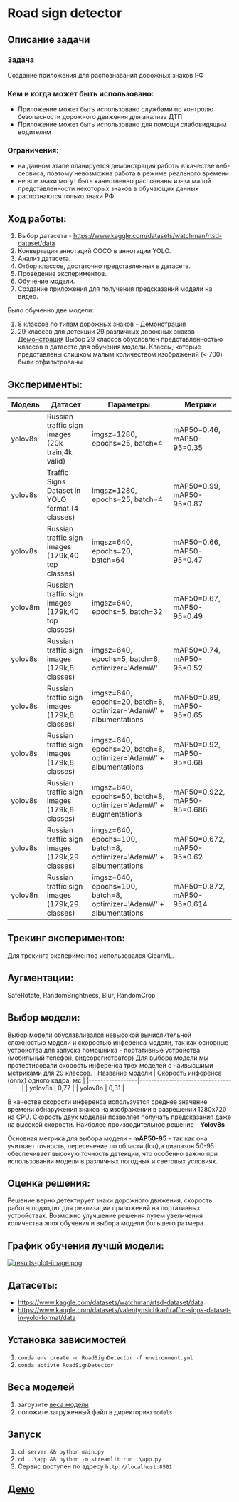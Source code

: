 # Road sign detector
## Описание задачи
### Задача
Создание приложения для распознавания дорожных знаков РФ
### Кем и когда может быть использовано:
- Приложение может быть использовано службами по контролю безопасности дорожного движения для анализа ДТП
- Приложение может быть использовано для помощи слабовидящим водителям
### Ограничения:
- на данном этапе планируется демонстрация работы в качестве веб-сервиса, поэтому невозможна работа в режиме реального времени
- не все знаки могут быть качественно распознаны из-за малой представленности некоторых знаков в обучающих данных
- распознаются только знаки РФ

## Ход работы:
1. Выбор датасета - https://www.kaggle.com/datasets/watchman/rtsd-dataset/data
2. Конвертация аннотаций COCO в аннотации YOLO.
3. Анализ датасета.
4. Отбор классов, достаточно представленных в датасете.
5. Проведение экспериментов.
6. Обучение модели.
7. Создание приложения для получения предсказаний модели на видео.

Было обученно две модели: 
1. 8 классов по типам дорожных знаков - [Демонстрация](https://drive.google.com/file/d/18FAGUMIgEBnvvCulXudQmK7Wq9uU_twI/view?usp=drive_link)
2. 29 классов для детекции 29 различных дорожных знаков - [Демонстрация](https://drive.google.com/file/d/12SndJXBaDCoJYB-sJqZxPP2ucQKplaSJ/view?usp=drive_link)
   Выбор 29 классов обусловлен представленностью классов в датасете для обучения модели. Классы, которые представлены слишком малым количеством изображений (< 700) были отфильтрованы

## Эксперименты:

| Модель  | Датасет                                           | Параметры                                                          | Метрики                     |
|---------|---------------------------------------------------|--------------------------------------------------------------------|-----------------------------|
| yolov8s | Russian traffic sign images (20k train,4k valid)  | imgsz=1280, epochs=25, batch=4                                     | mAP50=0.46, mAP50-95=0.35   |
| yolov8s | Traffic Signs Dataset in YOLO format (4 classes)  | imgsz=1280, epochs=25, batch=4                                     | mAP50=0.99, mAP50-95=0.87   |
| yolov8s | Russian traffic sign images (179k,40 top classes) | imgsz=640, epochs=20, batch=64                                     | mAP50=0.66, mAP50-95=0.47   |
| yolov8m | Russian traffic sign images (179k,40 top classes) | imgsz=640, epochs=5, batch=32                                      | mAP50=0.67, mAP50-95=0.49   |
| yolov8s | Russian traffic sign images (179k,8 classes)      | imgsz=640, epochs=5, batch=8, optimizer='AdamW'                    | mAP50=0.74, mAP50-95=0.52   |
| yolov8s | Russian traffic sign images (179k,8 classes)      | imgsz=640, epochs=20, batch=8, optimizer='AdamW' + albumentations  | mAP50=0.89, mAP50-95=0.65   |
| yolov8s | Russian traffic sign images (179k,8 classes)      | imgsz=640, epochs=20, batch=8, optimizer='AdamW' + albumentations  | mAP50=0.92, mAP50-95=0.68   |
| yolov8s | Russian traffic sign images (179k,8 classes)      | imgsz=640, epochs=50, batch=8, optimizer='AdamW' + augmentations   | mAP50=0.922, mAP50-95=0.686 |
| yolov8s | Russian traffic sign images (179k,29 classes)     | imgsz=640, epochs=100, batch=8, optimizer='AdamW' + albumentations | mAP50=0.672, mAP50-95=0.62  |
| yolov8n | Russian traffic sign images (179k,29 classes)     | imgsz=640, epochs=100, batch=8, optimizer='AdamW' + albumentations | mAP50=0.872, mAP50-95=0.614 |

## Трекинг экспериментов:
Для трекинга экспериментов использовался ClearML.

## Аугментации:
SafeRotate, RandomBrightness, Blur, RandomCrop

## Выбор модели:
Выбор модели обуславливался невысокой вычислительной сложностью модели и скоростью инференса модели, так как основные устройства для запуска помошника - портативные устройства (мобильный телефон, видеорегистратор)
Для выбора модели мы протестировали скорость инференса трех моделей с наивысшими метриками для 29 классов.
| Название модели | Скорость инференса (onnx)  одного кадра, мс |
|-----------------|-------------------------------------|
| yolov8s         | 0,77                                |
| yolov8n         | 0,31                                |

В качестве скорости инференса используется среднее значение времени обнаружения знаков на изображении в разрешении 1280х720 на CPU.
Скорость двух моделей позволяет получать предсказания даже на высокой скорости. Наиболее производительное решение - **Yolov8s**

Основная метрика для выбора модели - **mAP50-95** - так как она учитвает точность, пересечение по области (Iou),а диапазон 50-95 обеспечивает высокую точность детекции, что особенно важно при использовании модели в различных погодных и световых условиях.

## Оценка решения:
Решение верно детектирует знаки дорожного движения, скорость работы подходит для реализации приложений на портативных устройствах. Возможно улучшение решения путем увеличения количества эпох обучения и выбора модели большего размера.

## График обучения лучшй модели:
[![results-plot-image.png](https://i.postimg.cc/d1GwGLzT/results-plot-image.png)](https://postimg.cc/JD7fL471)

## Датасеты:

* https://www.kaggle.com/datasets/watchman/rtsd-dataset/data
* https://www.kaggle.com/datasets/valentynsichkar/traffic-signs-dataset-in-yolo-format/data

## Установка зависимостей 
1. `conda env create -n RoadSignDetector -f environment.yml`
2. `conda activte RoadSignDetector`

## Веса моделей
1. загрузите [веса модели](https://drive.google.com/file/d/1Kz4Iwc8lURpjwq1Om_z2NGfODRNX7PsC/view?usp=sharing)
1. положите загруженный файл в директорию `models`

## Запуск

1. `cd server && python main.py`
2. `cd ..\app && python -m streamlit run .\app.py`
3. Сервис доступен по адресу `http://localhost:8501`

## [Демо](https://drive.google.com/file/d/1wNvuS2sbH6FceSxYvt6IGAZ6S48bCynD/view?usp=sharing)

